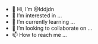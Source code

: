- 👋 Hi, I’m @Iddjdn
- 👀 I’m interested in ...
- 🌱 I’m currently learning ...
- 💞️ I’m looking to collaborate on ...
- 📫 How to reach me ...

<!---
Iddjdn/Iddjdn is a ✨ special ✨ repository because its `README.md` (this file) appears on your GitHub profile.
You can click the Preview link to take a look at your changes.
--->
